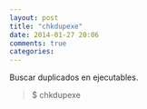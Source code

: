 ```yaml
---
layout: post
title: "chkdupexe"
date: 2014-01-27 20:06
comments: true
categories: 
---
```

Buscar duplicados en ejecutables.

>$ chkdupexe

